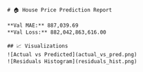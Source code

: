 
        # 🏠 House Price Prediction Report

        **Val MAE:** 887,039.69  
        **Val Loss:** 882,042,863,616.00

        ## 📈 Visualizations
        ![Actual vs Predicted](actual_vs_pred.png)  
        ![Residuals Histogram](residuals_hist.png)
        